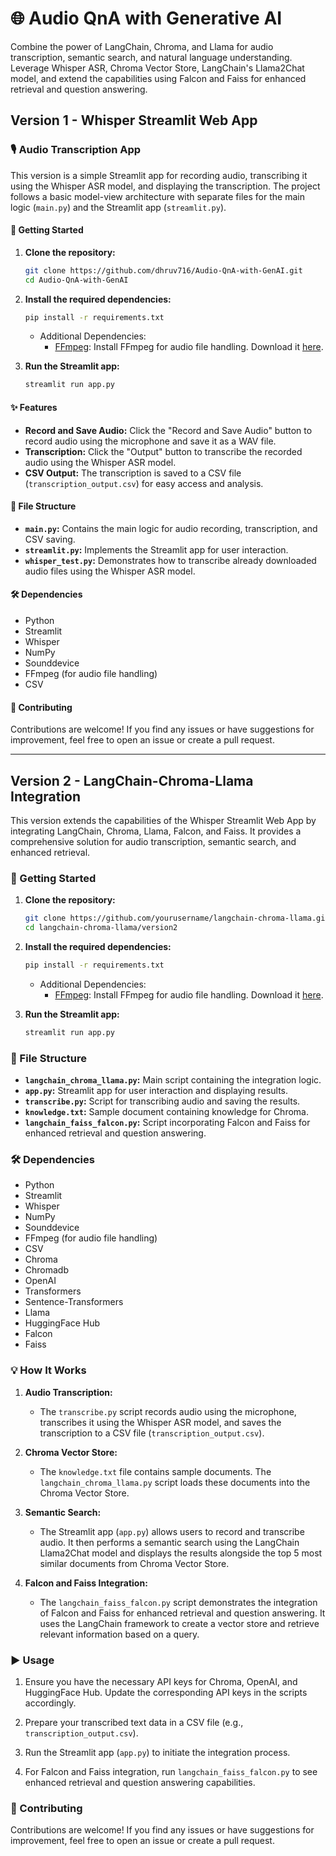 # 🌐 Audio QnA with Generative AI

Combine the power of LangChain, Chroma, and Llama for audio transcription, semantic search, and natural language understanding. Leverage Whisper ASR, Chroma Vector Store, LangChain's Llama2Chat model, and extend the capabilities using Falcon and Faiss for enhanced retrieval and question answering.

## Version 1 - Whisper Streamlit Web App

### 🎙️ Audio Transcription App

This version is a simple Streamlit app for recording audio, transcribing it using the Whisper ASR model, and displaying the transcription. The project follows a basic model-view architecture with separate files for the main logic (`main.py`) and the Streamlit app (`streamlit.py`).

#### 🚀 Getting Started

1. **Clone the repository:**

    ```bash
    git clone https://github.com/dhruv716/Audio-QnA-with-GenAI.git
    cd Audio-QnA-with-GenAI
    ```

2. **Install the required dependencies:**

    ```bash
    pip install -r requirements.txt
    ```

    - Additional Dependencies:
        - [FFmpeg](https://ffmpeg.org/): Install FFmpeg for audio file handling. Download it [here](https://ffmpeg.org/download.html).

3. **Run the Streamlit app:**

    ```bash
    streamlit run app.py
    ```

#### ✨ Features

- **Record and Save Audio:** Click the "Record and Save Audio" button to record audio using the microphone and save it as a WAV file.
- **Transcription:** Click the "Output" button to transcribe the recorded audio using the Whisper ASR model.
- **CSV Output:** The transcription is saved to a CSV file (`transcription_output.csv`) for easy access and analysis.

#### 📂 File Structure

- **`main.py`:** Contains the main logic for audio recording, transcription, and CSV saving.
- **`streamlit.py`:** Implements the Streamlit app for user interaction.
- **`whisper_test.py`:** Demonstrates how to transcribe already downloaded audio files using the Whisper ASR model.

#### 🛠️ Dependencies

- Python
- Streamlit
- Whisper
- NumPy
- Sounddevice
- FFmpeg (for audio file handling)
- CSV

#### 🤝 Contributing

Contributions are welcome! If you find any issues or have suggestions for improvement, feel free to open an issue or create a pull request.

---

## Version 2 - LangChain-Chroma-Llama Integration

This version extends the capabilities of the Whisper Streamlit Web App by integrating LangChain, Chroma, Llama, Falcon, and Faiss. It provides a comprehensive solution for audio transcription, semantic search, and enhanced retrieval.

### 🚀 Getting Started

1. **Clone the repository:**

    ```bash
    git clone https://github.com/yourusername/langchain-chroma-llama.git
    cd langchain-chroma-llama/version2
    ```

2. **Install the required dependencies:**

    ```bash
    pip install -r requirements.txt
    ```

    - Additional Dependencies:
        - [FFmpeg](https://ffmpeg.org/): Install FFmpeg for audio file handling. Download it [here](https://ffmpeg.org/download.html).

3. **Run the Streamlit app:**

    ```bash
    streamlit run app.py
    ```

### 📂 File Structure

- **`langchain_chroma_llama.py`:** Main script containing the integration logic.
- **`app.py`:** Streamlit app for user interaction and displaying results.
- **`transcribe.py`:** Script for transcribing audio and saving the results.
- **`knowledge.txt`:** Sample document containing knowledge for Chroma.
- **`langchain_faiss_falcon.py`:** Script incorporating Falcon and Faiss for enhanced retrieval and question answering.

### 🛠️ Dependencies

- Python
- Streamlit
- Whisper
- NumPy
- Sounddevice
- FFmpeg (for audio file handling)
- CSV
- Chroma
- Chromadb
- OpenAI
- Transformers
- Sentence-Transformers
- Llama
- HuggingFace Hub
- Falcon
- Faiss

### 💡 How It Works

1. **Audio Transcription:**
    - The `transcribe.py` script records audio using the microphone, transcribes it using the Whisper ASR model, and saves the transcription to a CSV file (`transcription_output.csv`).

2. **Chroma Vector Store:**
    - The `knowledge.txt` file contains sample documents. The `langchain_chroma_llama.py` script loads these documents into the Chroma Vector Store.

3. **Semantic Search:**
    - The Streamlit app (`app.py`) allows users to record and transcribe audio. It then performs a semantic search using the LangChain Llama2Chat model and displays the results alongside the top 5 most similar documents from Chroma Vector Store.

4. **Falcon and Faiss Integration:**
    - The `langchain_faiss_falcon.py` script demonstrates the integration of Falcon and Faiss for enhanced retrieval and question answering. It uses the LangChain framework to create a vector store and retrieve relevant information based on a query.

### ▶️ Usage

1. Ensure you have the necessary API keys for Chroma, OpenAI, and HuggingFace Hub. Update the corresponding API keys in the scripts accordingly.

2. Prepare your transcribed text data in a CSV file (e.g., `transcription_output.csv`).

3. Run the Streamlit app (`app.py`) to initiate the integration process.

4. For Falcon and Faiss integration, run `langchain_faiss_falcon.py` to see enhanced retrieval and question answering capabilities.

### 🤝 Contributing

Contributions are welcome! If you find any issues or have suggestions for improvement, feel free to open an issue or create a pull request.
